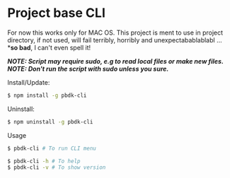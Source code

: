 # Project base CLI

For now this works only for MAC OS.
This project is ment to use in project directory, if not used, will fail terribly, horribly and unexpectabablablabl ... ***so bad**, I can't even spell it!

***NOTE: Script may require sudo, e.g to read local files or make new files.***   
***NOTE: Don't run the script with sudo unless you sure.***

Install/Update: 

```bash
$ npm install -g pbdk-cli
```

Uninstall: 

```bash
$ npm uninstall -g pbdk-cli
```

Usage

```bash
$ pbdk-cli # To run CLI menu

$ pbdk-cli -h # To help
$ pbdk-cli -v # To show version
```